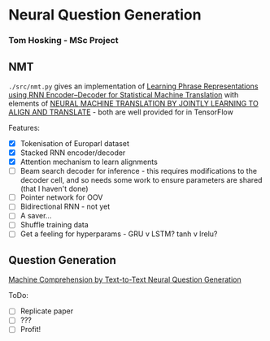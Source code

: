 # Neural Question Generation

### Tom Hosking - MSc Project

## NMT

`./src/nmt.py` gives an implementation of [Learning Phrase Representations using RNN Encoder–Decoder for Statistical Machine Translation](https://arxiv.org/pdf/1406.1078.pdf) with elements of [NEURAL MACHINE TRANSLATION BY JOINTLY LEARNING TO ALIGN AND TRANSLATE](https://arxiv.org/pdf/1409.0473.pdf) - both are well provided for in TensorFlow

Features:
  - [x] Tokenisation of Europarl dataset
  - [x] Stacked RNN encoder/decoder
  - [x] Attention mechanism to learn alignments
  - [ ] Beam search decoder for inference - this requires  modifications to the decoder cell, and so needs some work to ensure parameters are shared (that I haven't done)
  - [ ] Pointer network for OOV
  - [ ] Bidirectional RNN - not yet
  - [ ] A saver...
  - [ ] Shuffle training data
  - [ ] Get a feeling for hyperparams - GRU v LSTM? tanh v lrelu?

## Question Generation

[Machine Comprehension by Text-to-Text Neural
Question Generation](https://arxiv.org/pdf/1705.02012.pdf)

ToDo:
 - [ ] Replicate paper
 - [ ] ???
 - [ ] Profit!
